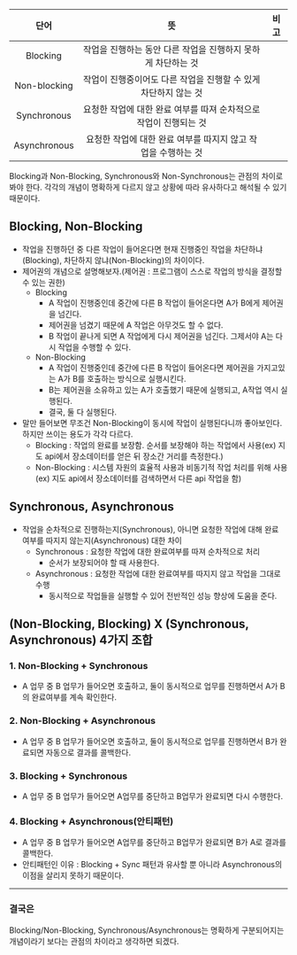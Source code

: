 |      단어      |                   뜻                   | 비고 |
|:------------:|:-------------------------------------:|:--:|
|   Blocking   |  작업을 진행하는 동안 다른 작업을 진행하지 못하게 차단하는 것   |    |
| Non-blocking | 작업이 진행중이어도 다른 작업을 진행할 수 있게 차단하지 않는 것  |    |
| Synchronous  | 요청한 작업에 대한 완료 여부를 따져 순차적으로 작업이 진행되는 것 |    |
| Asynchronous |  요청한 작업에 대한 완료 여부를 따지지 않고 작업을 수행하는 것  |    |

Blocking과 Non-Blocking, Synchronous와 Non-Synchronous는 관점의 차이로 봐야 한다. 각각의 개념이 명확하게 다르지 않고 상황에 따라 유사하다고 해석될 수 있기 때문이다.

## Blocking, Non-Blocking
* 작업을 진행하던 중 다른 작업이 들어온다면 현재 진행중인 작업을 차단하냐(Blocking), 차단하지 않냐(Non-Blocking)의 차이이다.
* 제어권의 개념으로 설명해보자.(제어권 : 프로그램이 스스로 작업의 방식을 결정할 수 있는 권한)
  * Blocking
    * A 작업이 진행중인데 중간에 다른 B 작업이 들어온다면 A가 B에게 제어권을 넘긴다.
    * 제어권을 넘겼기 때문에 A 작업은 아무것도 할 수 없다.
    * B 작업이 끝나게 되면 A 작업에게 다시 제어권을 넘긴다. 그제서야 A는 다시 작업을 수행할 수 있다.
  * Non-Blocking
    * A 작업이 진행중인데 중간에 다른 B 작업이 들어온다면 제어권을 가지고있는 A가 B를 호출하는 방식으로 실행시킨다.
    * B는 제어권을 소유하고 있는 A가 호출했기 때문에 실행되고, A작업 역시 실행된다.
    * 결국, 둘 다 실행된다.
* 말만 들어보면 무조건 Non-Blocking이 동시에 작업이 실행된다니까 좋아보인다. 하지만 쓰이는 용도가 각각 다르다.
  * Blocking : 작업의 완료를 보장함. 순서를 보장해야 하는 작업에서 사용(ex) 지도 api에서 장소데이터를 얻은 뒤 장소간 거리를 측정한다.)
  * Non-Blocking : 시스템 자원의 효율적 사용과 비동기적 작업 처리를 위해 사용(ex) 지도 api에서 장소데이터를 검색하면서 다른 api 작업을 함)

## Synchronous, Asynchronous
* 작업을 순차적으로 진행하는지(Synchronous), 아니면 요청한 작업에 대해 완료 여부를 따지지 않는지(Asynchronous) 대한 차이
  * Synchronous : 요청한 작업에 대한 완료여부를 따져 순차적으로 처리
    * 순서가 보장되어야 할 때 사용한다.
  * Asynchronous : 요청한 작업에 대한 완료여부를 따지지 않고 작업을 그대로 수행
    * 동시적으로 작업들을 실행할 수 있어 전반적인 성능 향상에 도움을 준다.

## (Non-Blocking, Blocking) X (Synchronous, Asynchronous) 4가지 조합
### 1. Non-Blocking + Synchronous
* A 업무 중 B 업무가 들어오면 호출하고, 둘이 동시적으로 업무를 진행하면서 A가 B의 완료여부를 계속 확인한다.
### 2. Non-Blocking + Asynchronous
* A 업무 중 B 업무가 들어오면 호출하고, 둘이 동시적으로 업무를 진행하면서 B가 완료되면 자동으로 결과를 콜백한다.
### 3. Blocking + Synchronous
* A 업무 중 B 업무가 들어오면 A업무를 중단하고 B업무가 완료되면 다시 수행한다.
### 4. Blocking + Asynchronous(안티패턴)
* A 업무 중 B 업무가 들어오면 A업무를 중단하고 B업무가 완료되면 B가 A로 결과를 콜백한다.
* 안티패턴인 이유 : Blocking + Sync 패턴과 유사할 뿐 아니라 Asynchronous의 이점을 살리지 못하기 때문이다.

---
### 결국은
Blocking/Non-Blocking, Synchronous/Asynchronous는 명확하게 구분되어지는 개념이라기 보다는 관점의 차이라고 생각하면 되겠다. 
